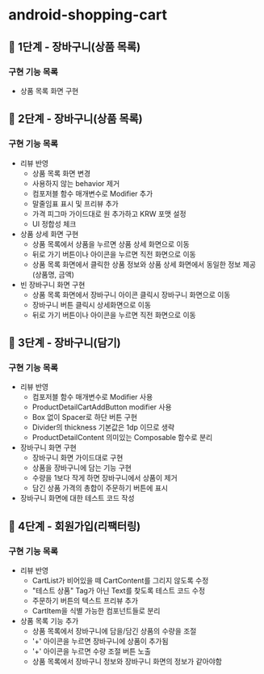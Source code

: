 # android-shopping-cart

## 🚀 1단계 - 장바구니(상품 목록)

### 구현 기능 목록
- 상품 목록 화면 구현

## 🚀 2단계 - 장바구니(상품 목록)

### 구현 기능 목록
- 리뷰 반영 
  - 상품 목록 화면 변경 
  - 사용하지 않는 behavior 제거
  - 컴포저블 함수 매개변수로 Modifier 추가
  - 말줄임표 표시 및 프리뷰 추가
  - 가격 피그마 가이드대로 원 추가하고 KRW 포맷 설정
  - UI 정합성 체크
- 상품 상세 화면 구현
  - 상품 목록에서 상품을 누르면 상품 상세 화면으로 이동
  - 뒤로 가기 버튼이나 아이콘을 누르면 직전 화면으로 이동
  - 상품 목록 화면에서 클릭한 상품 정보와 상품 상세 화면에서 동일한 정보 제공 (상품명, 금액)
- 빈 장바구니 화면 구현
  - 상품 목록 화면에서 장바구니 아이콘 클릭시 장바구니 화면으로 이동
  - 장바구니 버튼 클릭시 상세화면으로 이동
  - 뒤로 가기 버튼이나 아이콘을 누르면 직전 화면으로 이동

## 🚀 3단계 - 장바구니(담기)

### 구현 기능 목록
- 리뷰 반영
  - 컴포저블 함수 매개변수로 Modifier 사용
  - ProductDetailCartAddButton modifier 사용
  - Box 없이 Spacer로 하단 버튼 구현
  - Divider의 thickness 기본값은 1dp 이므로 생략
  - ProductDetailContent 의미있는 Composable 함수로 분리
- 장바구니 화면 구현
  - 장바구니 화면 가이드대로 구현
  - 상품을 장바구니에 담는 기능 구현
  - 수량을 1보다 작게 하면 장바구니에서 상품이 제거 
  - 담긴 상품 가격의 총합이 주문하기 버튼에 표시 
- 장바구니 화면에 대한 테스트 코드 작성

## 🚀 4단계 - 회원가입(리팩터링)

### 구현 기능 목록
- 리뷰 반영
  - CartList가 비어있을 떼 CartContent를 그리지 않도록 수정
  - "테스트 상품" Tag가 아닌 Text를 찾도록 테스트 코드 수정
  - 주문하기 버튼의 텍스트 프리뷰 추가
  - CartItem을 식별 가능한 컴포넌트들로 분리 
- 상품 목록 기능 추가
  - 상품 목록에서 장바구니에 담을/담긴 상품의 수량을 조절 
  - '+' 아이콘을 누르면 장바구니에 상품이 추가됨
  - '+' 아이콘을 누르면 수량 조절 버튼 노출 
  - 상품 목록에서 장바구니 정보와 장바구니 화면의 정보가 같아야함
